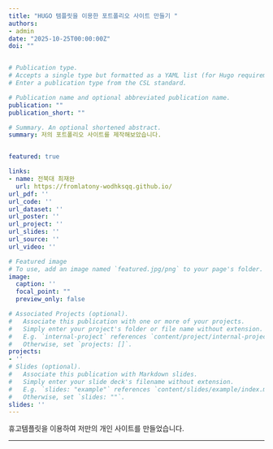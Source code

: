```yaml
---
title: "HUGO 템플릿을 이용한 포트폴리오 사이트 만들기 "
authors:
- admin
date: "2025-10-25T00:00:00Z"
doi: ""


# Publication type.
# Accepts a single type but formatted as a YAML list (for Hugo requirements).
# Enter a publication type from the CSL standard.

# Publication name and optional abbreviated publication name.
publication: ""
publication_short: ""

# Summary. An optional shortened abstract.
summary: 저의 포트폴리오 사이트를 제작해보았습니다.


featured: true

links:
- name: 전북대 최재완
  url: https://fromlatony-wodhksqq.github.io/
url_pdf: ''
url_code: ''
url_dataset: ''
url_poster: ''
url_project: ''
url_slides: ''
url_source: ''
url_video: ''

# Featured image
# To use, add an image named `featured.jpg/png` to your page's folder. 
image:
  caption: ''
  focal_point: ""
  preview_only: false

# Associated Projects (optional).
#   Associate this publication with one or more of your projects.
#   Simply enter your project's folder or file name without extension.
#   E.g. `internal-project` references `content/project/internal-project/index.md`.
#   Otherwise, set `projects: []`.
projects:
- ''
# Slides (optional).
#   Associate this publication with Markdown slides.
#   Simply enter your slide deck's filename without extension.
#   E.g. `slides: "example"` references `content/slides/example/index.md`.
#   Otherwise, set `slides: ""`.
slides: ''
---
```


휴고템플릿을 이용하여 저만의 개인 사이트를 만들었습니다.

---
